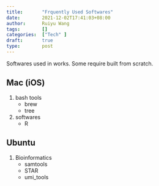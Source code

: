 ```yaml
---
title:       "Frquently Used Softwares"
date:        2021-12-02T17:41:03+08:00
author:      Ruiyu Wang
tags:        []
categories:  ["Tech" ]
draft:       true
type:        post
---
```


Softwares used in works. Some require built from scratch.

## Mac (iOS)
1. bash tools
    - brew
    - tree
2. softwares
    - R


## Ubuntu
1. Bioinformatics
    - samtools
    - STAR
    - umi_tools

